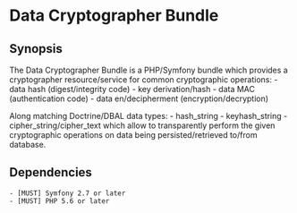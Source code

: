 # Data Cryptographer Bundle

## Synopsis

The Data Cryptographer Bundle is a PHP/Symfony bundle which provides a cryptographer resource/service for common cryptographic operations:
    - data hash (digest/integrity code)
    - key derivation/hash
    - data MAC (authentication code)
    - data en/decipherment (encryption/decryption)

Along matching Doctrine/DBAL data types:
    - hash_string
    - keyhash_string
    - cipher_string/cipher_text
which allow to transparently perform the given cryptographic operations on data being persisted/retrieved to/from database.
 

## Dependencies

    - [MUST] Symfony 2.7 or later
    - [MUST] PHP 5.6 or later
